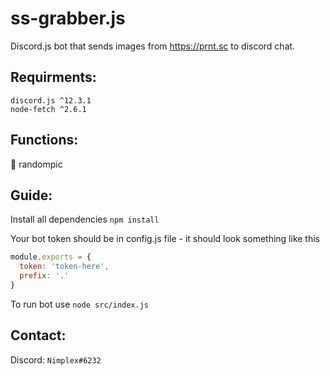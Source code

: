 # ss-grabber.js
Discord.js bot that sends images from https://prnt.sc to discord chat. 

## Requirments: 
```
discord.js ^12.3.1 
node-fetch ^2.6.1
```

## Functions: 
👀 randompic

## Guide:

Install all dependencies
`npm install`

Your bot token should be in config.js file - it should look something like this
```js
module.exports = {
  token: 'token-here',
  prefix: '.'
}
```

To run bot use
`node src/index.js`

## Contact:
Discord: `Nimplex#6232`
